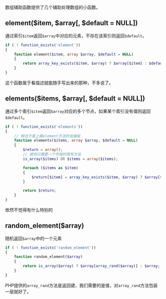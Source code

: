 数组辅助函数提供了几个辅助处理数组的小函数。

## element($item, $array[, $default = NULL])

通过索引```$item```返回```$array```中对应的元素，不存在该索引则返回```$default```。

```php
if ( ! function_exists('element'))
{
	function element($item, array $array, $default = NULL)
	{
		return array_key_exists($item, $array) ? $array[$item] : $default;
	}
}
```

这个函数属于看描述就能随手写出来的那种，不多说了。

## elements($items, $array[, $default = NULL])

通过多个索引```$item```返回```$array```对应的多个节点，如果某个索引没有值则返回```$default```。

```php
if ( ! function_exists('elements'))
{
	// 相当于是上面element方法的加强版
	function elements($items, array $array, $default = NULL)
	{
		$return = array();
		// 提供只需要一个字段时简写方法
		is_array($items) OR $items = array($items);

		foreach ($items as $item)
		{
			$return[$item] = array_key_exists($item, $array) ? $array[$item] : $default;
		}

		return $return;
	}
}
```

依然不觉得有什么特别的


## random_element($array)

随机返回```$array```中的一个元素

```php
if ( ! function_exists('random_element'))
{
	function random_element($array)
	{
		return is_array($array) ? $array[array_rand($array)] : $array;
	}
}
```

PHP提供的```array_rand```方法是返回键，我们需要的是值，对```array_rand```方法包装一层就好了。